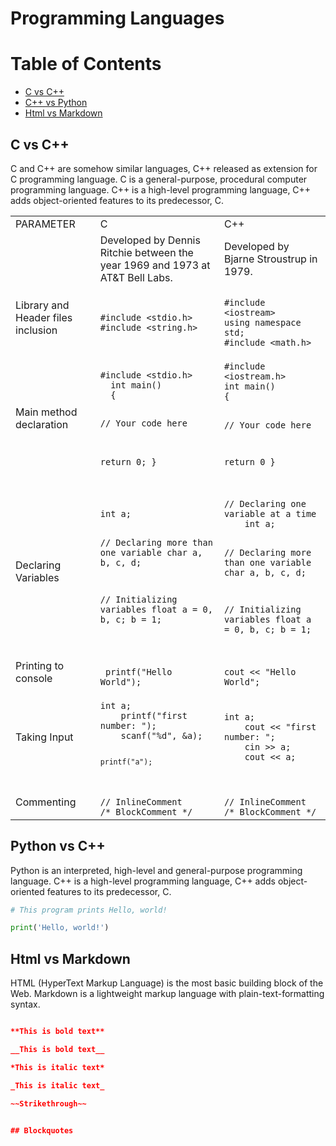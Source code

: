 # Programming Languages

Table of Contents
=================

   * [C vs C++](#C-vs-C++)
   * [C++ vs Python](#Python-vs-C++)
   * [Html vs Markdown](#Html-vs-Markdown)



## C vs C++

C and C++ are somehow similar languages, C++ released as extension for C programming language.
C is a general-purpose, procedural computer programming language.
C++ is a high-level programming language, C++ adds object-oriented features to its predecessor, C.



<table>
<tbody>
<tr>
<td>PARAMETER</td>
<td>C</td>
<td>C++</td>
</tr>
<tr>
<td></td>
<td>Developed by Dennis Ritchie between the year 1969 and 1973 at AT&T Bell Labs.</td>
<td>Developed by Bjarne Stroustrup in 1979.</td>
</tr>
<tr>
<td>Library and Header files inclusion</td>
<td>
<code>
#include &lt;stdio.h&gt;
#include &lt;string.h&gt;
</code>  
</td>
<td>
<code>
#include &lt;iostream&gt;
using namespace std;
#include &lt;math.h&gt;
</code> 
</td>
</tr>
<tr>
<td>Main method declaration</td>
<td>
<code>
#include &lt;stdio.h&gt; 
  int main() 
  { 

  // Your code here 

  return 0; 
  } 
</code>
</td>
<td>
<code>
#include &lt;iostream.h&gt;
int main()
{
  
// Your code here
  
return 0
}
  
</code>  
</td>
</tr>
<tr>
<td>Declaring Variables</td>
<td>
<code>
int a;
  
// Declaring more than one variable
    char a, b, c, d;
  
// Initializing variables 
    float a = 0, b, c;
    b = 1; 
  
</code>  
</td>
<td>
<code>
// Declaring one variable at a time 
    int a;
  
// Declaring more than one variable 
    char a, b, c, d;
  
// Initializing variables 
    float a = 0, b, c;
    b = 1; 

</code>
</td>
</tr>
<tr>
<td>Printing to console</td>
<td>
<code>
 printf("Hello World");
</code>
</td>
<td>
<code>
cout << "Hello World";
</code>
</td>
</tr>
<tr>
<td>Taking Input</td>
<td>
<code>
int a;
    printf("first number: ");
    scanf("%d", &a);
 
    printf("a");

</code>  
</td>
<td>
<code>
int a;
    cout << "first number: ";
    cin >> a;
    cout << a;

</code>
</td>
</tr>
<tr>
<td>Commenting</td>
<td>
<code>
// InlineComment
/* BlockComment */
</code>
</td>
<td>
<code>
// InlineComment
/* BlockComment */
</code>
</td>
</tr>
</tbody>
</table>


## Python vs C++

Python is an interpreted, high-level and general-purpose programming language.
C++ is a high-level programming language, C++ adds object-oriented features to its predecessor, C.

```python
# This program prints Hello, world!

print('Hello, world!')
```



## Html vs Markdown

HTML (HyperText Markup Language) is the most basic building block of the Web.
Markdown is a lightweight markup language with plain-text-formatting syntax.

```json

**This is bold text**

__This is bold text__

*This is italic text*

_This is italic text_

~~Strikethrough~~


## Blockquotes

```



